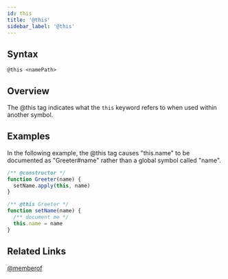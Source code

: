 ```yaml
---
id: this
title: '@this'
sidebar_label: '@this'
---
```


## Syntax

`@this <namePath>`

## Overview

The @this tag indicates what the `this` keyword refers to when used within another symbol.

## Examples

In the following example, the @this tag causes "this.name" to be documented as "Greeter#name" rather than a global symbol called "name".

```js
/** @constructor */
function Greeter(name) {
  setName.apply(this, name)
}

/** @this Greeter */
function setName(name) {
  /** document me */
  this.name = name
}
```

## Related Links

[@memberof](./memberof.md)
